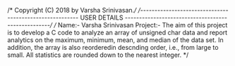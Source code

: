 /* Copyright (C) 2018 by Varsha Srinivasan.*/
/*--------------------------------------------------------
  USER DETAILS
---------------------------------------------------*/
/* Name:- Varsha Srinivasan
   Project:- The aim of this project is to develop a C code to analyze an array of unsigned char data and report analytics on the maximum, minimum, mean, and median of the data set. In addition, the array is also reorderedin descnding order, i.e., from large to small. All statistics are rounded down to the nearest integer. */

